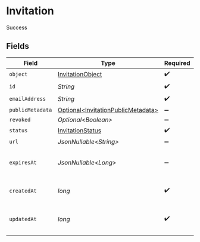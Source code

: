 # Invitation

Success


## Fields

| Field                                                                                      | Type                                                                                       | Required                                                                                   | Description                                                                                | Example                                                                                    |
| ------------------------------------------------------------------------------------------ | ------------------------------------------------------------------------------------------ | ------------------------------------------------------------------------------------------ | ------------------------------------------------------------------------------------------ | ------------------------------------------------------------------------------------------ |
| `object`                                                                                   | [InvitationObject](../../models/components/InvitationObject.md)                            | :heavy_check_mark:                                                                         | N/A                                                                                        |                                                                                            |
| `id`                                                                                       | *String*                                                                                   | :heavy_check_mark:                                                                         | N/A                                                                                        |                                                                                            |
| `emailAddress`                                                                             | *String*                                                                                   | :heavy_check_mark:                                                                         | N/A                                                                                        |                                                                                            |
| `publicMetadata`                                                                           | [Optional\<InvitationPublicMetadata>](../../models/components/InvitationPublicMetadata.md) | :heavy_minus_sign:                                                                         | N/A                                                                                        |                                                                                            |
| `revoked`                                                                                  | *Optional\<Boolean>*                                                                       | :heavy_minus_sign:                                                                         | N/A                                                                                        | false                                                                                      |
| `status`                                                                                   | [InvitationStatus](../../models/components/InvitationStatus.md)                            | :heavy_check_mark:                                                                         | N/A                                                                                        | pending                                                                                    |
| `url`                                                                                      | *JsonNullable\<String>*                                                                    | :heavy_minus_sign:                                                                         | N/A                                                                                        |                                                                                            |
| `expiresAt`                                                                                | *JsonNullable\<Long>*                                                                      | :heavy_minus_sign:                                                                         | Unix timestamp of expiration.<br/>                                                         |                                                                                            |
| `createdAt`                                                                                | *long*                                                                                     | :heavy_check_mark:                                                                         | Unix timestamp of creation.<br/>                                                           |                                                                                            |
| `updatedAt`                                                                                | *long*                                                                                     | :heavy_check_mark:                                                                         | Unix timestamp of last update.<br/>                                                        |                                                                                            |
